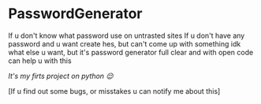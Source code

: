 # PasswordGenerator
If u don't know what password use on untrasted sites
If u don't have any password and u want create hes, but can't come up with something
idk what else u want, but it's password generator full clear and with open code can help u with this

_It's my firts project on python 😌_

[If u find out some bugs, or misstakes u can notify me about this]
